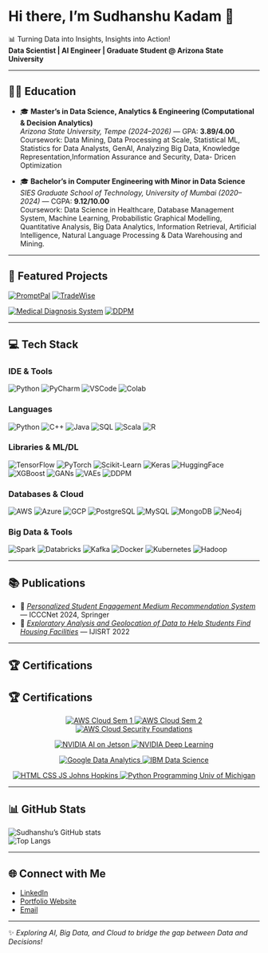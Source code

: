 # Hi there, I’m Sudhanshu Kadam 👋  
📊 Turning Data into Insights, Insights into Action!  
**Data Scientist | AI Engineer | Graduate Student @ Arizona State University**

---

## 👨‍🎓 Education
- 🎓 **Master’s in Data Science, Analytics & Engineering (Computational & Decision Analytics)**  
  *Arizona State University, Tempe (2024–2026)* — GPA: **3.89/4.00**  
  Coursework: Data Mining, Data Processing at Scale, Statistical ML, Statistics for Data Analysts, GenAI, Analyzing Big Data, Knowledge Representation,Information Assurance and Security, Data- Dricen Optimization  

- 🎓 **Bachelor’s in Computer Engineering with Minor in Data Science**  
  *SIES Graduate School of Technology, University of Mumbai (2020–2024)* — CGPA: **9.12/10.00**  
  Coursework: Data Science in Healthcare, Database Management System, Machine Learning, Probabilistic Graphical Modelling, Quantitative Analysis, Big Data Analytics, Information Retrieval, Artificial Intelligence, Natural Language Processing & Data Warehousing and Mining.   

---

## 🚀 Featured Projects
[![PromptPal](https://github-readme-stats.vercel.app/api/pin/?username=SUDHANSHUKADAM&repo=Promptpal&theme=dark&show_owner=false)](https://github.com/SUDHANSHUKADAM/Promptpal)
[![TradeWise](https://github-readme-stats.vercel.app/api/pin/?username=SUDHANSHUKADAM&repo=TradeWise-AI-Powered-Portfolio-Optimization&theme=dark&show_owner=false)](https://github.com/SUDHANSHUKADAM/TradeWise-AI-Powered-Portfolio-Optimization)

[![Medical Diagnosis System](https://github-readme-stats.vercel.app/api/pin/?username=SUDHANSHUKADAM&repo=Medical-Diagnosis-System&theme=dark&show_owner=false)](https://github.com/SUDHANSHUKADAM/Medical-Diagnosis-System)
[![DDPM](https://github-readme-stats.vercel.app/api/pin/?username=SUDHANSHUKADAM&repo=Generating-Realistic-Images-using-DDPM&theme=dark&show_owner=false)](https://github.com/SUDHANSHUKADAM/Generating-Realistic-Images-using-DDPM)

---

## 💻 Tech Stack

### IDE & Tools
![Python](https://img.shields.io/badge/Python-3670A0?style=for-the-badge&logo=python&logoColor=ffdd54)
![PyCharm](https://img.shields.io/badge/PyCharm-000000?style=for-the-badge&logo=pycharm&logoColor=white)
![VSCode](https://img.shields.io/badge/VSCode-0078d7?style=for-the-badge&logo=visual-studio-code&logoColor=white)
![Colab](https://img.shields.io/badge/Google%20Colab-F9AB00?style=for-the-badge&logo=googlecolab&color=525252)

### Languages
![Python](https://img.shields.io/badge/Python-blue?logo=python&logoColor=white)
![C++](https://img.shields.io/badge/C++-00599C?logo=cplusplus&logoColor=white)
![Java](https://img.shields.io/badge/Java-ED8B00?logo=openjdk&logoColor=white)
![SQL](https://img.shields.io/badge/SQL-336791?logo=postgresql&logoColor=white)
![Scala](https://img.shields.io/badge/Scala-red?logo=scala&logoColor=white)
![R](https://img.shields.io/badge/R-276DC3?logo=r&logoColor=white)

### Libraries & ML/DL
![TensorFlow](https://img.shields.io/badge/TensorFlow-FF6F00?logo=tensorflow&logoColor=white)
![PyTorch](https://img.shields.io/badge/PyTorch-EE4C2C?logo=pytorch&logoColor=white)
![Scikit-Learn](https://img.shields.io/badge/Scikit--Learn-F7931E?logo=scikit-learn&logoColor=white)
![Keras](https://img.shields.io/badge/Keras-D00000?logo=keras&logoColor=white)
![HuggingFace](https://img.shields.io/badge/HuggingFace-ffcc00?logo=huggingface&logoColor=black)
![XGBoost](https://img.shields.io/badge/XGBoost-darkgreen?style=flat)
![GANs](https://img.shields.io/badge/GANs-orange?style=flat)
![VAEs](https://img.shields.io/badge/VAEs-purple?style=flat)
![DDPM](https://img.shields.io/badge/DDPM-teal?style=flat)

### Databases & Cloud
![AWS](https://img.shields.io/badge/AWS-232F3E?logo=amazonaws&logoColor=white)
![Azure](https://img.shields.io/badge/Azure-0078D4?logo=microsoftazure&logoColor=white)
![GCP](https://img.shields.io/badge/GCP-4285F4?logo=googlecloud&logoColor=white)
![PostgreSQL](https://img.shields.io/badge/PostgreSQL-316192?logo=postgresql&logoColor=white)
![MySQL](https://img.shields.io/badge/MySQL-005C84?logo=mysql&logoColor=white)
![MongoDB](https://img.shields.io/badge/MongoDB-4EA94B?logo=mongodb&logoColor=white)
![Neo4j](https://img.shields.io/badge/Neo4j-008CC1?logo=neo4j&logoColor=white)

### Big Data & Tools
![Spark](https://img.shields.io/badge/Apache%20Spark-E25A1C?logo=apachespark&logoColor=white)
![Databricks](https://img.shields.io/badge/Databricks-FF3621?logo=databricks&logoColor=white)
![Kafka](https://img.shields.io/badge/Kafka-231F20?logo=apachekafka&logoColor=white)
![Docker](https://img.shields.io/badge/Docker-2496ED?logo=docker&logoColor=white)
![Kubernetes](https://img.shields.io/badge/Kubernetes-326CE5?logo=kubernetes&logoColor=white)
![Hadoop](https://img.shields.io/badge/Hadoop-yellow?style=flat)

---

## 📚 Publications
- 📖 [*Personalized Student Engagement Medium Recommendation System*](https://link.springer.com/book/10.1007/978-981-96-3247-3) — ICCCNet 2024, Springer  
- 📖 [*Exploratory Analysis and Geolocation of Data to Help Students Find Housing Facilities*](https://ijisrt.com/exploratory-analysis-and-geolocation-of-data-to-help-student-find-housing-facilities) — IJISRT 2022  

---

## 🏆 Certifications

## 🏆 Certifications  

<p align="center">

  <!-- Row 1 -->
  <a href="https://www.credly.com/go/EUZho2d0" target="_blank">
    <img src="https://images.credly.com/size/110x110/images/0f947012-5c53-4e3c-9e3d-16c3bb6ff91f/AWS_Academy_Graduate___AWS_Academy_Cloud_Foundations_Badge2020.png" alt="AWS Cloud Sem 1" />
  </a>
  <a href="https://www.credly.com/go/4CxRY8n3" target="_blank">
    <img src="https://images.credly.com/size/110x110/images/59802c8a-c30c-4adc-8bc4-46aa82af4e4f/AWS_Academy_Graduate___AWS_Academy_Cloud_Architecting_Badge2020.png" alt="AWS Cloud Sem 2" />
  </a>
  <a href="https://www.credly.com/go/w39FULC9" target="_blank">
    <img src="https://images.credly.com/size/110x110/images/3f5fb7f7-4a68-43d9-b84d-74d51d67a4a7/AWS_Academy_Graduate___AWS_Academy_Cloud_Security_Foundations_Badge2020.png" alt="AWS Cloud Security Foundations" />
  </a>

</p>

<p align="center">

  <!-- Row 2 -->
  <a href="https://learn.nvidia.com/certificates?id=mF4_Z6C2Qia_m1uAnP91hw" target="_blank">
    <img src="https://images.credly.com/size/110x110/images/8b7c2a2a-b51a-45a3-bd92-3f0af99327b7/image.png" alt="NVIDIA AI on Jetson" />
  </a>
  <a href="https://learn.nvidia.com/certificates?id=tHJ8pel3Rtqec2tyOBP0vg" target="_blank">
    <img src="https://images.credly.com/size/110x110/images/2f3af2e3-b5a7-4666-b0a7-c1f15888f6f0/image.png" alt="NVIDIA Deep Learning" />
  </a>

</p>

<p align="center">

  <!-- Row 3 -->
  <a href="https://coursera.org/verify/professional-cert/5SHTHUEZKSNB" target="_blank">
    <img src="https://img.shields.io/badge/Google-Data%20Analytics-34A853?style=for-the-badge&logo=google&logoColor=white" alt="Google Data Analytics" />
  </a>
  <a href="https://coursera.org/verify/professional-cert/5SY5ASN6HW13" target="_blank">
    <img src="https://img.shields.io/badge/IBM-Data%20Science-052FAD?style=for-the-badge&logo=ibm&logoColor=white" alt="IBM Data Science" />
  </a>

</p>

<p align="center">

  <!-- Row 4 -->
  <a href="https://coursera.org/verify/3ALHBNX4J2NL" target="_blank">
    <img src="https://img.shields.io/badge/JHU-HTML%20CSS%20JS-blue?style=for-the-badge&logo=javascript&logoColor=white" alt="HTML CSS JS Johns Hopkins" />
  </a>
  <a href="https://coursera.org/verify/MJAVJ6BKLPQG" target="_blank">
    <img src="https://img.shields.io/badge/UoM-Python%20Programming-3776AB?style=for-the-badge&logo=python&logoColor=white" alt="Python Programming Univ of Michigan" />
  </a>

</p>






---

## 📊 GitHub Stats
![Sudhanshu’s GitHub stats](https://github-readme-stats.vercel.app/api?username=SUDHANSHUKADAM&show_icons=true&theme=tokyonight)  
![Top Langs](https://github-readme-stats.vercel.app/api/top-langs/?username=SUDHANSHUKADAM&layout=compact&theme=tokyonight)

---

## 🌐 Connect with Me
- [LinkedIn](https://www.linkedin.com/in/sudhanshu-kadam/)  
- [Portfolio Website](https://skadam.framer.website/)  
- [Email](mailto:skadam18@asu.edu)  

---
✨ *Exploring AI, Big Data, and Cloud to bridge the gap between Data and Decisions!*

